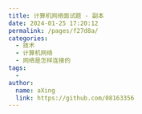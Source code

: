 ```yaml
---
title: 计算机网络面试题 - 副本
date: 2024-01-25 17:20:12
permalink: /pages/f27d8a/
categories:
  - 技术
  - 计算机网络
  - 网络是怎样连接的
tags:
  - 
author: 
  name: aXing
  link: https://github.com/08163356
---
```


<!-- more -->
